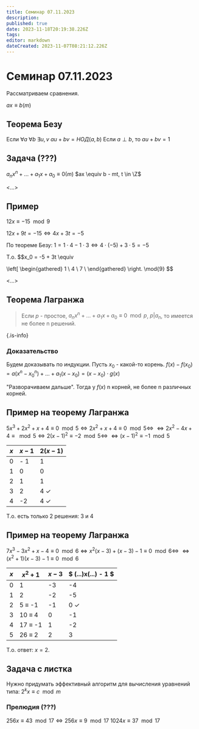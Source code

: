 ```yaml
---
title: Семинар 07.11.2023
description: 
published: true
date: 2023-11-18T20:19:38.226Z
tags: 
editor: markdown
dateCreated: 2023-11-07T08:21:12.226Z
---
```


# Семинар 07.11.2023

Рассматриваем сравнения.

$ax \equiv b (m)$

## Теорема Безу

Если $\forall{a}\ \forall{b}\ \exists{u, v}\ au + bv = НОД(a, b)$
Если $a\perp b$, то $au + bv = 1$

## Задача (???)

$a_n x^n + ... + a_1 x + a_0 \equiv 0 (m)$
$ax \equiv b - mt, t \in \Z$

<...>

## Пример

$12x \equiv -15 \mod{9}$

$12x + 9t = -15 \Leftrightarrow 4x + 3t = -5$

По теореме Безу: 
$1 = 1 \cdot 4 - 1 \cdot 3 \Leftrightarrow 4 \cdot (-5) + 3 \cdot 5 = -5$

Т.о.
$$x_0 = -5 + 3t \equiv

\left[ 
      \begin{gathered} 
        1 \\ 
        4 \\ 
        7 \\
      \end{gathered} 
\right. \mod{9}
$$

<...>

## Теорема Лагранжа

> Если $p$ - простое, $a_n x^n + ... + a_1 x + a_0 \equiv 0 \mod{p}$, $p | a_n$, то имеется не более n решений.
> 
{.is-info}

### Доказательство
Будем доказывать по индукции.
Пусть $x_0$ - какой-то корень.
$f(x) - f(x_0) = a(x^n - x_0^n) + ... + a_1 (x - x_0) = (x - x_0) \cdot g(x)$

"Разворачиваем дальше". Тогда у $f(x)$ n корней, не более n различных корней.

## Пример на теорему Лагранжа

$5x^3 + 2x^2 + x + 4 \equiv 0 \mod{5} \Leftrightarrow 2x^2 + x + 4 \equiv 0 \mod{5} \Leftrightarrow$
$\Leftrightarrow 2x^2 -4x + 4 \equiv \mod{5} \Leftrightarrow 2(x - 1) ^ 2 \equiv -2 \mod{5} \Leftrightarrow$
$\Leftrightarrow (x - 1)^2 \equiv -1 \mod{5}$

| $x$ | $x - 1$ | $2(x - 1)$ |
| --- | --- | --- |
| 0 | - 1 | 1|
|1|0|0|
|2|1|1|
|3|2|4 $\checkmark$|
|4|-2|4 $\checkmark$|

Т.о. есть только 2 решения: 3 и 4

## Пример на теорему Лагранжа

$7x^3 -3x^2 +x - 4 \equiv 0 \mod{6} \Leftrightarrow x^2(x - 3) + (x - 3) - 1 \equiv 0 \mod{6} \Leftrightarrow$
$\Leftrightarrow (x^2 + 1)(x - 3) -1 \equiv 0 \mod{6}$

| $x$|$x^2 + 1$|$x - 3$| $ (...)x(...) - 1 $ |
| --- | --- | --- | --- |
| 0 | 1 | -3 | -4 |
| 1 | 2 | -2 | -5 |
| 2 | 5 $\equiv$ -1 | -1 | 0 $\checkmark$ |
| 3 | 10 $\equiv$ 4 | 0 | -1 |
| 4 | 17 $\equiv$ -1 | 1 | -2 |
| 5 | 26 $\equiv$ 2 | 2 | 3 |

Т.о. ответ: $x = 2$.

## Задача с листка

Нужно придумать эффективный алгоритм для вычисления уравнений типа:
$2 ^ k x \equiv c \mod{m}$

### Прелюдия (???)

$256x \equiv 43 \mod{17} \Leftrightarrow 256x \equiv 9 \mod{17}$
$1024x \equiv 37 \mod{17}$


